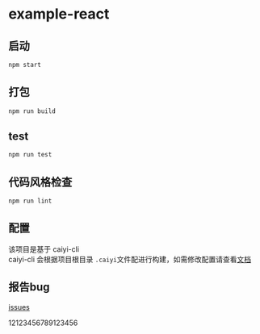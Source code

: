 # example-react


## 启动

```bash
npm start
```

## 打包

```bash
npm run build
```

## test

```bash
npm run test
```

## 代码风格检查

```bash
npm run lint
```

## 配置

该项目是基于 caiyi-cli<br >
caiyi-cli 会根据项目根目录 `.caiyi`文件配进行构建，如需修改配置请查看[文档](http://vvo.io/cli/configuration)

## 报告bug

[issues](http://gitlab.gs.9188.com/caiyi.html5.public/h5-react/issues)

12123456789123456